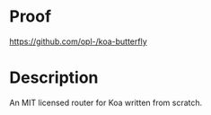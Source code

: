 # Proof

https://github.com/opl-/koa-butterfly

# Description

An MIT licensed router for Koa written from scratch.
